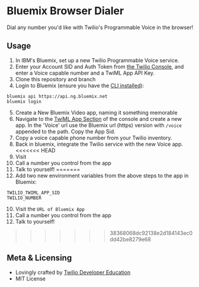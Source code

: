 # Bluemix Browser Dialer
Dial any number you'd like with Twilio's Programmable Voice in the browser!

## Usage

1. In IBM's Bluemix, set up a new Twilio Programmable Voice service.
2. Enter your Account SID and Auth Token from [the Twilio Console](https://twiliocom/console), and enter a Voice capable number and a TwiML App API Key.
3. Clone this repository and branch
4. Login to Bluemix (ensure you have the [CLI installed](https://console.bluemix.net/docs/starters/install_cli.html)):
```
bluemix api https://api.ng.bluemix.net
bluemix login
```
5. Create a New Bluemix Video app, naming it something memorable
6. Navigate to the [TwiML App Section](https://www.twilio.com/console/voice/dev-tools/twiml-apps) of the console and create a new app.  In the 'Voice' url use the Bluemix url (https) version with `/voice` appended to the path.  Copy the App Sid.
7. Copy a voice capable phone number from your Twilio inventory.
8. Back in bluemix, integrate the Twilio service with the new Voice app.
<<<<<<< HEAD
9. Visit <URL of Bluemix App>
10. Call a number you control from the app
11. Talk to yourself!
=======
9. Add two new environment variables from the above steps to the app in Bluemix:
```
TWILIO_TWIML_APP_SID
TWILIO_NUMBER
```
10. Visit the `URL of Bluemix App`
11. Call a number you control from the app
12. Talk to yourself!
>>>>>>> 38368068dc92138e2d184143ec0dd42be8279e68

## Meta & Licensing

* Lovingly crafted by [Twilio Developer Education](https://www.twilio.com/docs)
* MIT License
